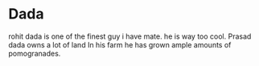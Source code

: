 # Dada
rohit dada is one of the finest guy i have mate. 
he is way too cool.
Prasad dada owns a lot of land 
In his farm he has grown ample amounts of pomogranades.
